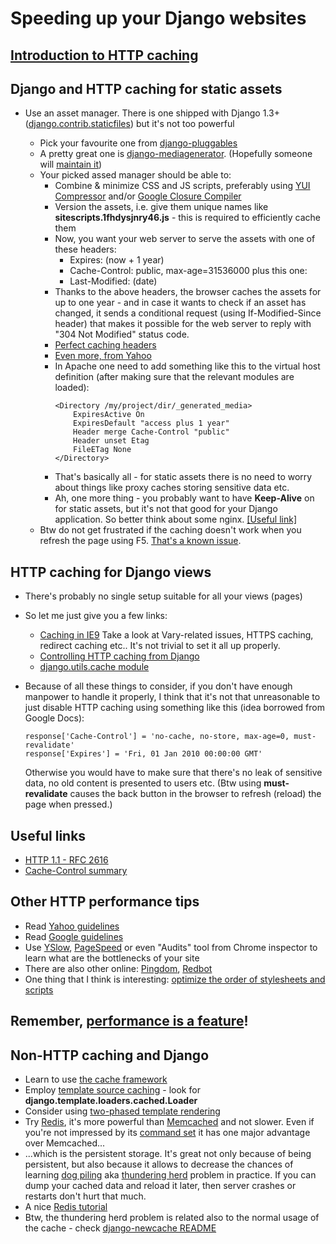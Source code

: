 Speeding up your Django websites
================================

## [Introduction to HTTP caching](http://www.mnot.net/cache_docs/)
        
## Django and HTTP caching for static assets
        
* Use an asset manager. There is one shipped with Django 1.3+ ([django.contrib.staticfiles](https://docs.djangoproject.com/en/1.3/howto/static-files/)) but it's not too powerful

    * Pick your favourite one from [django-pluggables](http://djangopackages.com/grids/g/asset-managers/)
    * A pretty great one is [django-mediagenerator](http://www.allbuttonspressed.com/projects/django-mediagenerator).
    (Hopefully someone will [maintain it](http://www.allbuttonspressed.com/goodbye#comment-372779409))
    * Your picked assed manager should be able to:
        * Combine & minimize CSS and JS scripts, preferably using [YUI Compressor](http://developer.yahoo.com/yui/compressor/) and/or
        [Google Closure Compiler](http://code.google.com/intl/pl-PL/closure/compiler/)
        * Version the assets, i.e. give them unique names like **sitescripts.1fhdysjnry46.js** - this is required to efficiently cache them
        * Now, you want your web server to serve the assets with one of these headers:
           * Expires: (now + 1 year)
           * Cache-Control: public, max-age=31536000
           plus this one:
           * Last-Modified: (date)
        * Thanks to the above headers, the browser caches the assets for up to one year - and in case it wants to check if an asset has changed,
          it sends a conditional request (using If-Modified-Since header) that makes it possible for the web server to reply with "304 Not Modified" status code.
        * [Perfect caching headers](http://www.allbuttonspressed.com/projects/django-mediagenerator#q-what-are-the-perfect-caching-headers)
        * [Even more, from Yahoo](http://developer.yahoo.com/performance/rules.html#expires)
        * In Apache one need to add something like this to the virtual host definition (after making sure that the relevant modules are loaded):
            ```
            <Directory /my/project/dir/_generated_media>
                ExpiresActive On
                ExpiresDefault "access plus 1 year"
                Header merge Cache-Control "public"
                Header unset Etag
                FileETag None
            </Directory>
            ```
        * That's basically all - for static assets there is no need to worry about things like proxy caches storing sensitive data etc.
        * Ah, one more thing - you probably want to have **Keep-Alive** on for static assets, but it's not that good for your Django application.
          So better think about some nginx. [[Useful link]](http://serverfault.com/questions/73812/should-i-activate-keepalive-in-apache2)
    * Btw do not get frustrated if the caching doesn't work when you refresh the page using F5.
        [That's a known issue](http://stackoverflow.com/questions/3934413/chrome-why-is-it-sending-if-modified-since-requests/3934694#3934694).

## HTTP caching for Django views
* There's probably no single setup suitable for all your views (pages)
* So let me just give you a few links:
    * [Caching in IE9](http://blogs.msdn.com/b/ie/archive/2010/07/14/caching-improvements-in-internet-explorer-9.aspx)
      Take a look at Vary-related issues, HTTPS caching, redirect caching etc..
      It's not trivial to set it all up properly.
    * [Controlling HTTP caching from Django](https://docs.djangoproject.com/en/1.3/topics/cache/#upstream-caches)
    * [django.utils.cache module](https://docs.djangoproject.com/en/1.3/ref/utils/#module-django.utils.cache)
* Because of all these things to consider, if you don't have enough manpower to handle it properly,
  I think that it's not that unreasonable to just disable HTTP caching using something like this (idea borrowed from Google Docs):

  ```
  response['Cache-Control'] = 'no-cache, no-store, max-age=0, must-revalidate'
  response['Expires'] = 'Fri, 01 Jan 2010 00:00:00 GMT'
  ```

  Otherwise you would have to make sure that there's no leak of sensitive data, no old content is presented to users etc.
  (Btw using **must-revalidate** causes the back button in the browser to refresh (reload) the page when pressed.)

## Useful links
* [HTTP 1.1 - RFC 2616](http://www.w3.org/Protocols/rfc2616/rfc2616-sec13.html)
* [Cache-Control summary](http://palisade.plynt.com/issues/2008Jul/cache-control-attributes/)

## Other HTTP performance tips

* Read [Yahoo guidelines](http://developer.yahoo.com/performance/)
* Read [Google guidelines](http://code.google.com/intl/pl-PL/speed/articles/)
* Use [YSlow](http://developer.yahoo.com/yslow/), [PageSpeed](http://code.google.com/intl/pl-PL/speed/page-speed/) or even "Audits" tool from Chrome inspector to learn what are the bottlenecks of your site
* There are also other online: [Pingdom](http://tools.pingdom.com/fpt/), [Redbot](http://redbot.org/)
* One thing that I think is interesting: [optimize the order of stylesheets and scripts](http://code.google.com/intl/pl-PL/speed/page-speed/docs/rtt.html#PutStylesBeforeScripts)

## Remember, [performance is a feature](http://www.codinghorror.com/blog/2011/06/performance-is-a-feature.html)!

## Non-HTTP caching and Django

* Learn to use [the cache framework](https://docs.djangoproject.com/en/1.3/topics/cache/)
* Employ [template source caching](https://docs.djangoproject.com/en/dev/ref/templates/api/#loader-types) - look for **django.template.loaders.cached.Loader**
* Consider using [two-phased template rendering](http://www.holovaty.com/writing/django-two-phased-rendering/)
* Try [Redis](http://redis.io/), it's more powerful than [Memcached](http://memcached.org/) and not slower.
  Even if you're not impressed by its [command set](http://redis.io/commands) it has one major advantage over Memcached...
* ...which is the persistent storage. It's great not only because of being persistent, but also because it allows to decrease the chances
  of learning [dog piling](http://highscalability.com/strategy-break-memcache-dog-pile) aka [thundering herd](http://books.google.pl/books?id=m-bDb87UWL0C&pg=PA357&lpg=PA357&dq=thundering+herd+memcache&source=bl&ots=VURP6rGOpI&sig=oa-uHNZpj5IATTg_P_eF7852iWY&hl=pl&ei=6lqwTvX-E9T54QT73dicAQ&sa=X&oi=book_result&ct=result&resnum=4&ved=0CD0Q6AEwAw#v=onepage&q=thundering%20herd%20memcache&f=false) problem in practice.
  If you can dump your cached data and reload it later, then server crashes or restarts don't hurt that much.
* A nice [Redis tutorial](http://simonwillison.net/static/2010/redis-tutorial/)
* Btw, the thundering herd problem is related also to the normal usage of the cache - check [django-newcache README](https://github.com/ericflo/django-newcache/blob/master/README.txt#L79)

